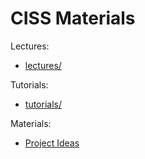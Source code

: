 CISS Materials
==============

Lectures:
 * [lectures/]([lectures/])

Tutorials:
 * [tutorials/]([tutorials/])

Materials:
 * [Project Ideas](project_ideas.md)


